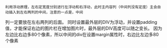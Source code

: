     利用浮动原理，左右定宽度分别进行左浮动和右浮动，此时主内容列（中间列没有定度）主会自动插入到左右两列的中间，注意的一点是，中间
列一定要放在左右两列的后面。
    同时设置最外层的DIV为浮动，并设置padding值，才能保证右边的图片栏在增加图片时，最外层的DIV高度可以随之变长。
    因为左边比右边多80个像素，所以中间的div在设置margin属性时，右边比左边多80个像素
    
    
